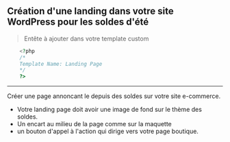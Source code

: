 ## Création d'une landing dans votre site WordPress pour les soldes d'été

> Entête à ajouter dans votre template custom
```php
    <?php
    /*
    Template Name: Landing Page
    */
    ?>
```
---
[maquette]:web.png

Créer une page annoncant le depuis des soldes sur votre site e-commerce.

* Votre landing page doit avoir une image de fond sur le thème des soldes.
*   Un encart au milieu de la page comme sur la maquette
* un bouton d'appel à l'action qui dirige vers votre page boutique.


